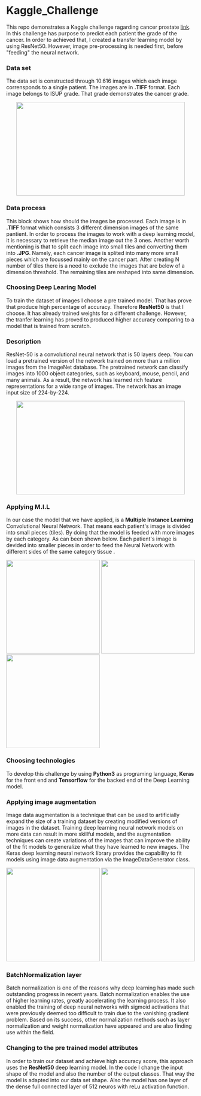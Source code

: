 # Kaggle_Challenge

This repo demonstrates a Kaggle challenge ragarding cancer prostate [link](https://www.kaggle.com/c/prostate-cancer-grade-assessment). In this challenge has purpose to predict each patient the grade of the cancer. In order to achieved that, I created a transfer learning model by using ResNet50. However, image pre-processing is needed first, before "feeding" the neural network. 


### Data set

The data set is constructed through 10.616 images which each image corrensponds to a single patient. The images are in **.TIFF** format. Each image belongs to ISUP grade. That grade demonstrates the cancer grade. 

<p align="center"> 
<img src="https://github.com/BardisRenos/Kaggle_Challenge/blob/master/img.JPG" width="450" height="250" style=centerme>
</p>

### Data process 

This block shows how should the images be processed. Each image is in **.TIFF** format which consists 3 different dimension images of the same pantient. In order to process the images to work with a deep learning model, it is necessary to retrieve the median image out the 3 ones. Another worth mentioning is that to split each image into small tiles and converting them into **.JPG**. Namely, each cancer image is splited into many more small pieces which are focussed mainly on the cancer part. After creating N number of tiles there is a need to exclude the images that are below of a dimension threshold. The remaining tiles are reshaped into same dimension. 

### Choosing Deep Learing Model

To train the dataset of images I choose a pre trained model. That has prove that produce high percentage of accuracy. Therefore **ResNet50** is that I choose. It has already trained weights for a different challenge. However, the tranfer learning has proved to produced higher accuracy comparing to a model that is trained from scratch. 

### Description

ResNet-50 is a convolutional neural network that is 50 layers deep. You can load a pretrained version of the network trained on more than a million images from the ImageNet database. The pretrained network can classify images into 1000 object categories, such as keyboard, mouse, pencil, and many animals. As a result, the network has learned rich feature representations for a wide range of images. The network has an image input size of 224-by-224. 

<p align="center"> 
<img src= "https://github.com/BardisRenos/Kaggle_Challenge/blob/master/ResNet.png" width="450" height="250" style=centerme>
</p>


### Applying M.I.L
In our case the model that we have applied, is a **Multiple Instance Learning** Convolutional Neural Network. That means each patient's image is divided into small pieces (tiles). By doing that the model is feeded with more images by each category. As can been shown below. Each patient's image is devided into smaller pieces in order to feed the Neural Network with different sides of the same category tissue .

<img src= "https://github.com/BardisRenos/Kaggle_Challenge/blob/master/0a6c5a120961974a7dae8cf11245ff73_Image122.jpg" width="250"/> <img src= "https://github.com/BardisRenos/Kaggle_Challenge/blob/master/0a6c5a120961974a7dae8cf11245ff73_Image23.jpg" width="250"/> <img src= "https://github.com/BardisRenos/Kaggle_Challenge/blob/master/0a6c5a120961974a7dae8cf11245ff73_Image98.jpg" height="250"/>


### Choosing technologies

To develop this challenge by using **Python3** as programing language, **Keras** for the front end and **Tensorflow** for the backed end of the Deep Learning model. 

### Applying image augmentation 

Image data augmentation is a technique that can be used to artificially expand the size of a training dataset by creating modified versions of images in the dataset.
Training deep learning neural network models on more data can result in more skillful models, and the augmentation techniques can create variations of the images that can improve the ability of the fit models to generalize what they have learned to new images.
The Keras deep learning neural network library provides the capability to fit models using image data augmentation via the ImageDataGenerator class.

<img src= "https://github.com/BardisRenos/Kaggle_Challenge/blob/master/imageAug.jpg" width="250"/> <img src= "https://github.com/BardisRenos/Kaggle_Challenge/blob/master/imageAug.png" width="250"/>

### BatchNormalization layer

Batch normalization is one of the reasons why deep learning has made such outstanding progress in recent years. 
Batch normalization enables the use of higher learning rates, greatly accelerating the learning process.
It also enabled the training of deep neural networks with sigmoid activations that were previously deemed too difficult to train due to the vanishing gradient problem. Based on its success, other normalization methods such as layer normalization and weight normalization have appeared and are also finding use within the field.


### Changing to the pre trained model attributes

In order to train our dataset and achieve high accuracy score, this approach uses the **ResNet50** deep learning model. In the code I change the input shape of the model and also the number of the output classes. That way the model is adapted into our data set shape. Also the model has one layer of the dense full connected layer of 512 neuros with reLu activation function. 




